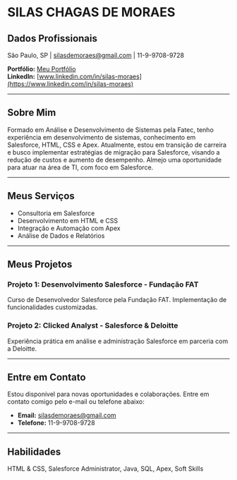 # SILAS CHAGAS DE MORAES

## Dados Profissionais
São Paulo, SP | [silasdemoraes@gmail.com](mailto:silasdemoraes@gmail.com) | 11-9-9708-9728  

**Portfólio:** [Meu Portfólio](#)  
**LinkedIn:** [www.linkedin.com/in/silas-moraes](https://www.linkedin.com/in/silas-moraes)

---

## Sobre Mim
Formado em Análise e Desenvolvimento de Sistemas pela Fatec, tenho experiência em desenvolvimento de sistemas, conhecimento em Salesforce, HTML, CSS e Apex. Atualmente, estou em transição de carreira e busco implementar estratégias de migração para Salesforce, visando a redução de custos e aumento de desempenho. Almejo uma oportunidade para atuar na área de TI, com foco em Salesforce.

---

## Meus Serviços
- Consultoria em Salesforce
- Desenvolvimento em HTML e CSS
- Integração e Automação com Apex
- Análise de Dados e Relatórios

---

## Meus Projetos

### Projeto 1: Desenvolvimento Salesforce - Fundação FAT
Curso de Desenvolvedor Salesforce pela Fundação FAT. Implementação de funcionalidades customizadas.

### Projeto 2: Clicked Analyst - Salesforce & Deloitte
Experiência prática em análise e administração Salesforce em parceria com a Deloitte.

---

## Entre em Contato
Estou disponível para novas oportunidades e colaborações. Entre em contato comigo pelo e-mail ou telefone abaixo:

- **Email:** [silasdemoraes@gmail.com](mailto:silasdemoraes@gmail.com)
- **Telefone:** 11-9-9708-9728

---

## Habilidades
HTML & CSS, Salesforce Administrator, Java, SQL, Apex, Soft Skills
